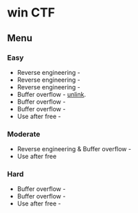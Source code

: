 # win CTF

## Menu
### Easy
* Reverse engineering -
* Reverse engineering -
* Reverse engineering -
* Buffer overflow - [unlink](https://github.com/MajoRoth/CTF/tree/main/unlink).
* Buffer overflow -
* Buffer overflow -
* Use after free -

### Moderate
* Reverse engineering & Buffer overflow - 
* Use after free

### Hard
* Buffer overflow -
* Buffer overflow -
* Use after free -